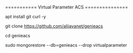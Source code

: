 =========== Virtual Parameter ACS ===============

apt install git curl -y

git clone https://github.com/alijayanet/genieacs

cd genieacs

sudo mongorestore --db=genieacs --drop virtualparameter

